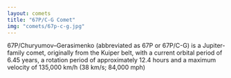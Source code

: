 ```yaml
---
layout: comets
title: "67P/C-G Comet"
img: "comets/67p-c-g.jpg"
---
```


67P/Churyumov–Gerasimenko (abbreviated as 67P or 67P/C-G) is a Jupiter-family comet, originally from the Kuiper belt, with a current orbital period of 6.45 years, a rotation period of approximately 12.4 hours and a maximum velocity of 135,000 km/h (38 km/s; 84,000 mph)